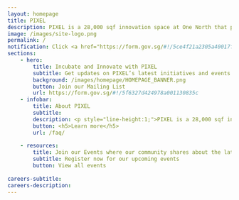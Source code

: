 ```yaml
---
layout: homepage
title: PIXEL
description: PIXEL is a 28,000 sqf innovation space at One North that provides the Infocomm and Media (ICM) industry with facilities, expertise and programmes to ideate, experiment and build customer-centric digital experiences for the future
image: /images/site-logo.png
permalink: /
notification: Click <a href="https://form.gov.sg/#!/5ce4f21a2305a40017faf7b0" target="_blank">here</a> to receive the latest updates about IMDA initiatives, events, and more! Click <a href="https://go.gov.sg/pixelsub" target="_blank">here</a> to find out more about PIXEL initiatives, events, and more
sections:
    - hero:
        title: Incubate and Innovate with PIXEL
        subtitle: Get updates on PIXEL’s latest initiatives and events here!
        background: /images/homepage/HOMEPAGE_BANNER.png
        button: Join our Mailing List
        url: https://form.gov.sg/#!/5f6327d424978a001130835c
    - infobar:
        title: About PIXEL
        subtitle:
        description: <p style="line-height:1;">PIXEL is a 28,000 sqf innovation space at One North that provides the Infocomm and Media (ICM) industry with facilities, expertise and programmes to ideate, experiment and build customer-centric digital experiences for the future.</p>
        button: <h5>Learn more</h5>
        url: /faq/
         
    - resources:
        title: Join our Events where our community shares about the latest developments in tech, media and design
        subtitle: Register now for our upcoming events
        button: View all events
        
careers-subtitle: 
careers-description: 
---
```

